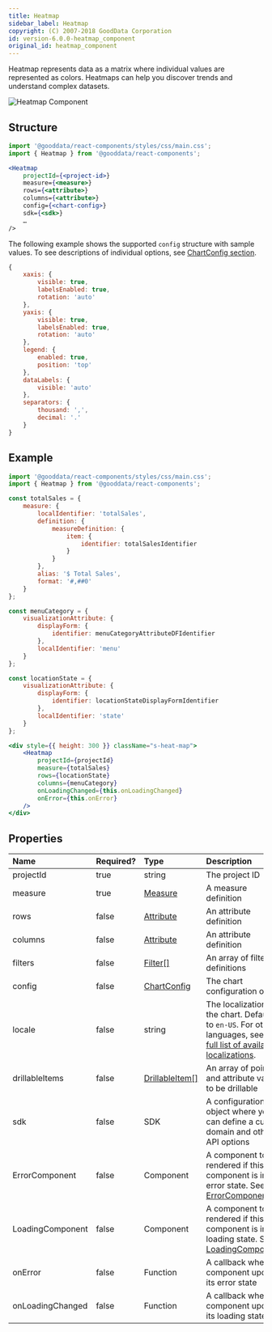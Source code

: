 ```yaml
---
title: Heatmap
sidebar_label: Heatmap
copyright: (C) 2007-2018 GoodData Corporation
id: version-6.0.0-heatmap_component
original_id: heatmap_component
---
```

Heatmap represents data as a matrix where individual values are represented as colors. Heatmaps can help you discover trends and understand complex datasets.

![Heatmap Component](assets/heatmap.png "Heatmap Component")

## Structure

```jsx
import '@gooddata/react-components/styles/css/main.css';
import { Heatmap } from '@gooddata/react-components';

<Heatmap
    projectId={<project-id>}
    measure={<measure>}
    rows={<attribute>}
    columns={<attribute>}
    config={<chart-config>}
    sdk={<sdk>}
    …
/>
```
The following example shows the supported `config` structure with sample values. To see descriptions of individual options, see [ChartConfig section](15_props__chart_config.md).
```javascript
{
    xaxis: {
        visible: true,
        labelsEnabled: true,
        rotation: 'auto'
    },
    yaxis: {
        visible: true,
        labelsEnabled: true,
        rotation: 'auto'
    },
    legend: {
        enabled: true,
        position: 'top'
    },
    dataLabels: {
        visible: 'auto'
    },
    separators: {
        thousand: ',',
        decimal: '.'
    }
}
```

## Example

```jsx
import '@gooddata/react-components/styles/css/main.css';
import { Heatmap } from '@gooddata/react-components';

const totalSales = {
    measure: {
        localIdentifier: 'totalSales',
        definition: {
            measureDefinition: {
                item: {
                    identifier: totalSalesIdentifier
                }
            }
        },
        alias: '$ Total Sales',
        format: '#,##0'
    }
};

const menuCategory = {
    visualizationAttribute: {
        displayForm: {
            identifier: menuCategoryAttributeDFIdentifier
        },
        localIdentifier: 'menu'
    }
};

const locationState = {
    visualizationAttribute: {
        displayForm: {
            identifier: locationStateDisplayFormIdentifier
        },
        localIdentifier: 'state'
    }
};

<div style={{ height: 300 }} className="s-heat-map">
    <Heatmap
        projectId={projectId}
        measure={totalSales}
        rows={locationState}
        columns={menuCategory}
        onLoadingChanged={this.onLoadingChanged}
        onError={this.onError}
    />
</div>
```

## Properties

| Name | Required? | Type | Description |
| :--- | :--- | :--- | :--- |
| projectId | true | string | The project ID |
| measure | true | [Measure](afm.md#measure) | A measure definition |
| rows | false | [Attribute](afm.md#attribute) | An attribute definition |
| columns | false | [Attribute](afm.md#attribute) | An attribute definition |
| filters | false | [Filter[]](filter_visual_components.md) | An array of filter definitions |
| config | false | [ChartConfig](15_props__chart_config.md) | The chart configuration object |
| locale | false | string | The localization of the chart. Defaults to `en-US`. For other languages, see the [full list of available localizations](https://github.com/gooddata/gooddata-react-components/tree/master/src/translations). |
| drillableItems | false | [DrillableItem[]](15_props__drillable_item.md)  | An array of points and attribute values to be drillable |
| sdk | false | SDK | A configuration object where you can define a custom domain and other API options |
| ErrorComponent | false | Component | A component to be rendered if this component is in error state. See [ErrorComponent](error_component.md).|
| LoadingComponent | false | Component | A component to be rendered if this component is in loading state. See [LoadingComponent](loading_component.md).|
| onError | false | Function | A callback when component updates its error state |
| onLoadingChanged | false | Function | A callback when component updates its loading state |

<!-- These internals are intentionally undocumented
| afterRender | false | Function | A callback after component is rendered |
| dataSource | false | DataSource class | A class that is used to resolve AFM |
| environment | false | string | An Internal property that changes behaviour in Analytical Designer and KPI Dashboards |
| height | false | number | Height of the component in pixels |
| pushData | false | Function | A callback after AFM is resolved |
-->
